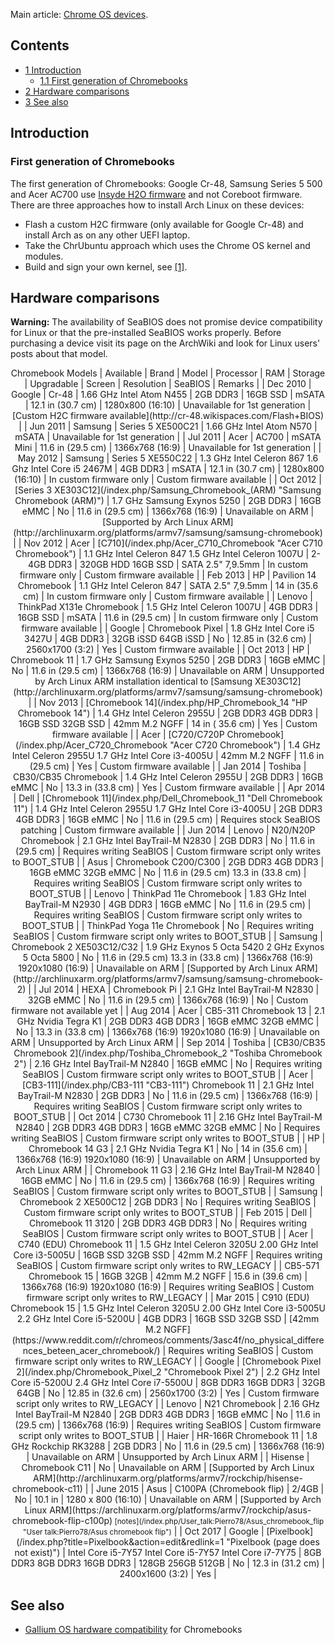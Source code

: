 Main article: [Chrome OS devices](/index.php/Chrome_OS_devices "Chrome OS devices").

## Contents

*   [1 Introduction](#Introduction)
    *   [1.1 First generation of Chromebooks](#First_generation_of_Chromebooks)
*   [2 Hardware comparisons](#Hardware_comparisons)
*   [3 See also](#See_also)

## Introduction

### First generation of Chromebooks

The first generation of Chromebooks: Google Cr-48, Samsung Series 5 500 and Acer AC700 use [Insyde H2O firmware](http://www.chromium.org/chromium-os/developer-information-for-chrome-os-devices/custom-firmware#TOC-H2C) and not Coreboot firmware. There are three approaches how to install Arch Linux on these devices:

*   Flash a custom H2C firmware (only available for Google Cr-48) and install Arch as on any other UEFI laptop.
*   Take the ChrUbuntu approach which uses the Chrome OS kernel and modules.
*   Build and sign your own kernel, see [[1]](https://plus.google.com/+OlofJohansson/posts/34PYU79eUqP).

## Hardware comparisons

**Warning:** The availability of SeaBIOS does not promise device compatibility for Linux or that the pre-installed SeaBIOS works properly. Before purchasing a device visit its page on the ArchWiki and look for Linux users' posts about that model.

<center>

<caption style="background:#BFD7FF">Chromebook Models</caption>
| Available | Brand | Model | Processor | RAM | Storage | Upgradable | Screen | Resolution | SeaBIOS | Remarks |
| Dec 2010 | Google | Cr-48 | 1.66 GHz Intel Atom N455 | 2GB
DDR3 | 16GB SSD | mSATA | 12.1 in
(30.7 cm) | 1280x800
(16:10) | Unavailable for
1st generation | [Custom H2C
firmware available](http://cr-48.wikispaces.com/Flash+BIOS) |
| Jun 2011 | Samsung | Series 5
XE500C21 | 1.66 GHz Intel Atom N570 | mSATA | Unavailable for
1st generation |
| Jul 2011 | Acer | AC700 | mSATA
Mini | 11.6 in
(29.5 cm) | 1366x768
(16:9) | Unavailable for
1st generation |
| May 2012 | Samsung | Series 5
XE550C22 | 1.3 GHz Intel Celeron 867
1.6 Ghz Intel Core i5 2467M | 4GB
DDR3 | mSATA | 12.1 in
(30.7 cm) | 1280x800
(16:10) | In custom
firmware only | Custom firmware
available |
| Oct 2012 | [Series 3
XE303C12](/index.php/Samsung_Chromebook_(ARM) "Samsung Chromebook (ARM)") | 1.7 GHz Samsung Exynos 5250 | 2GB
DDR3 | 16GB eMMC | No | 11.6 in
(29.5 cm) | 1366x768
(16:9) | Unavailable
on ARM | [Supported by
Arch Linux ARM](http://archlinuxarm.org/platforms/armv7/samsung/samsung-chromebook) |
| Nov 2012 | Acer | [C710](/index.php/Acer_C710_Chromebook "Acer C710 Chromebook") | 1.1 GHz Intel Celeron 847
1.5 GHz Intel Celeron 1007U | 2-4GB
DDR3 | 320GB HDD
16GB SSD | SATA
2.5" 7,9.5mm | In custom
firmware only | Custom firmware
available |
| Feb 2013 | HP | Pavilion 14
Chromebook | 1.1 GHz Intel Celeron 847 | SATA
2.5" 7,9.5mm | 14 in
(35.6 cm) | In custom
firmware only | Custom firmware
available |
| Lenovo | ThinkPad X131e
Chromebook | 1.5 GHz Intel Celeron 1007U | 4GB
DDR3 | 16GB SSD | mSATA | 11.6 in
(29.5 cm) | In custom
firmware only | Custom firmware
available |
| Google | Chromebook
Pixel | 1.8 GHz Intel Core i5 3427U | 4GB
DDR3 | 32GB iSSD
64GB iSSD | No | 12.85 in
(32.6 cm) | 2560x1700
(3:2) | Yes | Custom firmware
available |
| Oct 2013 | HP | Chromebook 11 | 1.7 GHz Samsung Exynos 5250 | 2GB
DDR3 | 16GB eMMC | No | 11.6 in
(29.5 cm) | 1366x768
(16:9) | Unavailable
on ARM | Unsupported by
Arch Linux ARM
installation identical to
[Samsung XE303C12](http://archlinuxarm.org/platforms/armv7/samsung/samsung-chromebook) |
| Nov 2013 | [Chromebook 14](/index.php/HP_Chromebook_14 "HP Chromebook 14") | 1.4 GHz Intel Celeron 2955U | 2GB DDR3
4GB DDR3 | 16GB SSD
32GB SSD | 42mm M.2
NGFF | 14 in
( 35.6 cm) | Yes | Custom firmware
available |
| Acer | [C720/C720P
Chromebook](/index.php/Acer_C720_Chromebook "Acer C720 Chromebook") | 1.4 GHz Intel Celeron 2955U
1.7 GHz Intel Core i3-4005U | 42mm M.2
NGFF | 11.6 in
(29.5 cm) | Yes | Custom firmware
available |
| Jan 2014 | Toshiba | CB30/CB35
Chromebook | 1.4 GHz Intel Celeron 2955U | 2GB DDR3 | 16GB eMMC | No | 13.3 in
(33.8 cm) | Yes | Custom firmware
available |
| Apr 2014 | Dell | [Chromebook 11](/index.php/Dell_Chromebook_11 "Dell Chromebook 11") | 1.4 GHz Intel Celeron 2955U
1.7 GHz Intel Core i3-4005U | 2GB DDR3
4GB DDR3 | 16GB eMMC | No | 11.6 in
(29.5 cm) | Requires stock
SeaBIOS patching | Custom firmware
available |
| Jun 2014 | Lenovo | N20/N20P
Chromebook | 2.1 GHz Intel BayTrail-M N2830 | 2GB DDR3 | No | 11.6 in
(29.5 cm) | Requires writing
SeaBIOS | Custom firmware script
only writes to BOOT_STUB |
| Asus | Chromebook
C200/C300 | 2GB DDR3
4GB DDR3 | 16GB eMMC
32GB eMMC | No | 11.6 in
(29.5 cm)
13.3 in
(33.8 cm) | Requires writing
SeaBIOS | Custom firmware script
only writes to BOOT_STUB |
| Lenovo | ThinkPad 11e
Chromebook | 1.83 GHz Intel BayTrail-M N2930 | 4GB DDR3 | 16GB eMMC | No | 11.6 in
(29.5 cm) | Requires writing
SeaBIOS | Custom firmware script
only writes to BOOT_STUB |
| ThinkPad Yoga 11e
Chromebook | No | Requires writing
SeaBIOS | Custom firmware script
only writes to BOOT_STUB |
| Samsung | Chromebook 2
XE503C12/C32 | 1.9 GHz Exynos 5 Octa 5420
2 GHz Exynos 5 Octa 5800 | No | 11.6 in
(29.5 cm)
13.3 in
(33.8 cm) | 1366x768
(16:9)
1920x1080
(16:9) | Unavailable
on ARM | [Supported by
Arch Linux ARM](http://archlinuxarm.org/platforms/armv7/samsung/samsung-chromebook-2) |
| Jul 2014 | HEXA | Chromebook Pi | 2.1 GHz Intel BayTrail-M N2830 | 32GB eMMC | No | 11.6 in
(29.5 cm) | 1366x768
(16:9) | No | Custom firmware
not available yet |
| Aug 2014 | Acer | CB5-311
Chromebook 13 | 2.1 GHz Nvidia Tegra K1 | 2GB DDR3
4GB DDR3 | 16GB eMMC
32GB eMMC | No | 13.3 in
(33.8 cm) | 1366x768
(16:9)
1920x1080
(16:9) | Unavailable
on ARM | Unsupported by
Arch Linux ARM |
| Sep 2014 | Toshiba | [CB30/CB35
Chromebook 2](/index.php/Toshiba_Chromebook_2 "Toshiba Chromebook 2") | 2.16 GHz Intel BayTrail-M N2840 | 16GB eMMC | No | Requires writing
SeaBIOS | Custom firmware script
only writes to BOOT_STUB |
| Acer | [CB3-111](/index.php/CB3-111 "CB3-111")
Chromebook 11 | 2.1 GHz Intel BayTrail-M N2830 | 2GB DDR3 | No | 11.6 in
(29.5 cm) | 1366x768
(16:9) | Requires writing
SeaBIOS | Custom firmware script
only writes to BOOT_STUB |
| Oct 2014 | C730
Chromebook 11 | 2.16 GHz Intel BayTrail-M N2840 | 2GB DDR3
4GB DDR3 | 16GB eMMC
32GB eMMC | No | Requires writing
SeaBIOS | Custom firmware script
only writes to BOOT_STUB |
| HP | Chromebook 14
G3 | 2.1 GHz Nvidia Tegra K1 | No | 14 in
(35.6 cm) | 1366x768
(16:9)
1920x1080
(16:9) | Unavailable
on ARM | Unsupported by
Arch Linux ARM |
| Chromebook 11
G3 | 2.16 GHz Intel BayTrail-M N2840 | 16GB eMMC | No | 11.6 in
(29.5 cm) | 1366x768
(16:9) | Requires writing
SeaBIOS | Custom firmware script
only writes to BOOT_STUB |
| Samsung | Chromebook 2
XE500C12 | 2GB DDR3 | No | Requires writing
SeaBIOS | Custom firmware script
only writes to BOOT_STUB |
| Feb 2015 | Dell | Chromebook 11
3120 | 2GB DDR3
4GB DDR3 | No | Requires writing
SeaBIOS | Custom firmware script
only writes to BOOT_STUB |
| Acer | C740 (EDU)
Chromebook 11 | 1.5 GHz Intel Celeron 3205U
2.00 GHz Intel Core i3-5005U | 16GB SSD
32GB SSD | 42mm M.2
NGFF | Requires writing
SeaBIOS | Custom firmware script
only writes to RW_LEGACY |
| CB5-571
Chromebook 15 | 16GB
32GB | 42mm M.2
NGFF | 15.6 in
(39.6 cm) | 1366x768
(16:9)
1920x1080
(16:9) | Requires writing
SeaBIOS | Custom firmware script
only writes to RW_LEGACY |
| Mar 2015 | C910 (EDU)
Chromebook 15 | 1.5 GHz Intel Celeron 3205U
2.00 GHz Intel Core i3-5005U
2.2 GHz Intel Core i5-5200U | 4GB DDR3 | 16GB SSD
32GB SSD | [42mm M.2
NGFF](https://www.reddit.com/r/chromeos/comments/3asc4f/no_physical_differences_beteen_acer_chromebook/) | Requires writing
SeaBIOS | Custom firmware script
only writes to RW_LEGACY |
| Google | [Chromebook
Pixel 2](/index.php/Chromebook_Pixel_2 "Chromebook Pixel 2") | 2.2 GHz Intel Core i5-5200U
2.4 GHz Intel Core i7-5500U | 8GB DDR3
16GB DDR3 | 32GB
64GB | No | 12.85 in
(32.6 cm) | 2560x1700
(3:2) | Yes | Custom firmware script
only writes to RW_LEGACY |
| Lenovo | N21
Chromebook | 2.16 GHz Intel BayTrail-M N2840 | 2GB DDR3
4GB DDR3 | 16GB eMMC | No | 11.6 in
(29.5 cm) | 1366x768
(16:9) | Requires writing
SeaBIOS | Custom firmware script
only writes to BOOT_STUB |
| Haier | HR-166R
Chromebook 11 | 1.8 GHz Rockchip RK3288 | 2GB DDR3 | No | 11.6 in
(29.5 cm) | 1366x768
(16:9) | Unavailable
on ARM | Unsupported by
Arch Linux ARM |
| Hisense | Chromebook C11 | No | Unavailable
on ARM | [Supported by
Arch Linux ARM](http://archlinuxarm.org/platforms/armv7/rockchip/hisense-chromebook-c11) |
| June 2015 | Asus | C100PA
(Chromebook flip) | 2/4GB | No | 10.1 in | 1280 x 800
(16:10) | Unavailable
on ARM | [Supported by
Arch Linux ARM](https://archlinuxarm.org/platforms/armv7/rockchip/asus-chromebook-flip-c100p)<small>
[notes](/index.php/User_talk:Pierro78/Asus_chromebook_flip "User talk:Pierro78/Asus chromebook flip")</small> |
| Oct 2017 | Google | [Pixelbook](/index.php?title=Pixelbook&action=edit&redlink=1 "Pixelbook (page does not exist)") | Intel Core i5-7Y57
Intel Core i5-7Y57
Intel Core i7-7Y75 | 8GB DDR3
8GB DDR3
16GB DDR3 | 128GB
256GB
512GB | No | 12.3 in
(31.2 cm) | 2400x1600
(3:2) | Yes |

</center>

## See also

*   [Gallium OS hardware compatibility](https://wiki.galliumos.org/Hardware_Compatibility) for Chromebooks